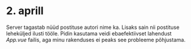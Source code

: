 # 2. aprill
Server tagastab nüüd postituse autori nime ka. Lisaks sain nii postituse leheküljed ilusti tööle. Pidin kasutama veidi ebaefektiivset lahendust *App.vue* failis, aga minu rakenduses ei peaks see probleeme põhjustama.